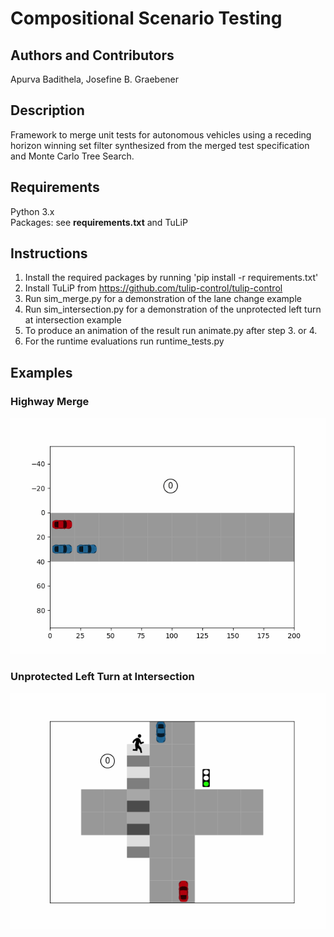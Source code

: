 # Compositional Scenario Testing
## Authors and Contributors
Apurva Badithela, Josefine B. Graebener <br />

## Description
Framework to merge unit tests for autonomous vehicles using a receding horizon winning set filter synthesized from the merged test specification and Monte Carlo Tree Search.

## Requirements
Python 3.x<br />
Packages: see **requirements.txt** and TuLiP <br />

## Instructions
1. Install the required packages by running 'pip install -r requirements.txt' <br />
2. Install TuLiP from https://github.com/tulip-control/tulip-control
3. Run sim_merge.py for a demonstration of the lane change example <br />
4. Run sim_intersection.py for a demonstration of the unprotected left turn at intersection example
5. To produce an animation of the result run animate.py after step 3. or 4.
6. For the runtime evaluations run runtime_tests.py

## Examples
### Highway Merge
![](animations/merge_track10.gif)
### Unprotected Left Turn at Intersection
![](animations/intersection_animation.gif)
